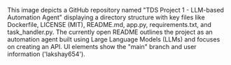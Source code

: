 This image depicts a GitHub repository named "TDS Project 1 - LLM-based Automation Agent" displaying a directory structure with key files like Dockerfile, LICENSE (MIT), README.md, app.py, requirements.txt, and task_handler.py. The currently open README outlines the project as an automation agent built using Large Language Models (LLMs) and focuses on creating an API. UI elements show the "main" branch and user information ('lakshay654').